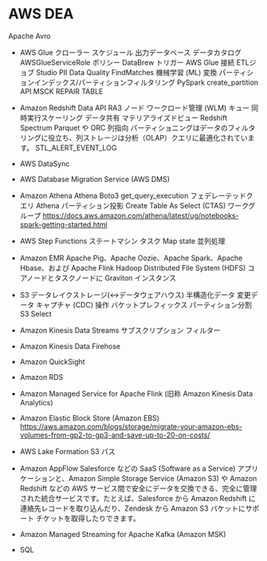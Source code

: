 # AWS DEA

Apache Avro


- AWS Glue
クローラー
  スケジュール
  出力データベース
データカタログ
AWSGlueServiceRole ポリシー
DataBrew
トリガー
AWS Glue 接続
ETLジョブ
Studio
  PII
Data Quality
FindMatches 機械学習 (ML) 変換
パーティションインデックス/パーティションフィルタリング
PySpark
create_partition API
MSCK REPAIR TABLE

- Amazon Redshift
Data API
RA3 ノード
ワークロード管理 (WLM) キュー
  同時実行スケーリング
データ共有
マテリアライズドビュー
Redshift Spectrum
  Parquet や ORC
列指向
  パーティショニングはデータのフィルタリングに役立ち、列ストレージは分析（OLAP）クエリに最適化されています。
STL_ALERT_EVENT_LOG

- AWS DataSync

- AWS Database Migration Service (AWS DMS)

- Amazon Athena
Athena Boto3
  get_query_execution
フェデレーテッドクエリ
Athena パーティション投影
Create Table As Select (CTAS)
ワークグループ
https://docs.aws.amazon.com/athena/latest/ug/notebooks-spark-getting-started.html

- AWS Step Functions
ステートマシン
タスク
Map state
  並列処理

- Amazon EMR
Apache Pig、Apache Oozie、Apache Spark、Apache Hbase、および Apache Flink
Hadoop Distributed File System (HDFS)
コアノードとタスクノードに Graviton インスタンス

- S3
データレイクストレージ(↔︎データウェアハウス)
半構造化データ
変更データ キャプチャ (CDC) 操作
バケットプレフィックス
パーティション分割
S3 Select

- Amazon Kinesis Data Streams
サブスクリプション フィルター

- Amazon Kinesis Data Firehose

- Amazon QuickSight

- Amazon RDS

- Amazon Managed Service for Apache Flink (旧称 Amazon Kinesis Data Analytics)

- Amazon Elastic Block Store (Amazon EBS)
https://aws.amazon.com/blogs/storage/migrate-your-amazon-ebs-volumes-from-gp2-to-gp3-and-save-up-to-20-on-costs/

- AWS Lake Formation
S3 パス

- Amazon AppFlow
Salesforce などの SaaS (Software as a Service) アプリケーションと、Amazon Simple Storage Service (Amazon S3) や Amazon Redshift などの AWS サービス間で安全にデータを交換できる、完全に管理された統合サービスです。たとえば、Salesforce から Amazon Redshift に連絡先レコードを取り込んだり、Zendesk から Amazon S3 バケットにサポート チケットを取得したりできます。

- Amazon Managed Streaming for Apache Kafka (Amazon MSK)

- SQL
